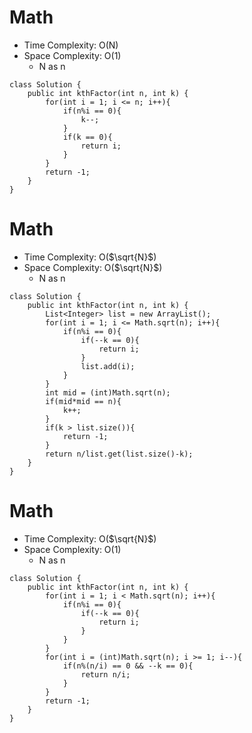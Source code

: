 # Math
* Time Complexity: O(N)
* Space Complexity: O(1)
	* N as n
```
class Solution {
    public int kthFactor(int n, int k) {
        for(int i = 1; i <= n; i++){
            if(n%i == 0){
                k--;
            }
            if(k == 0){
                return i;
            }
        }
        return -1;
    }
}
```
# Math
* Time Complexity: O($\sqrt{N}$)
* Space Complexity: O($\sqrt{N}$)
	* N as n
```
class Solution {
    public int kthFactor(int n, int k) {
        List<Integer> list = new ArrayList();
        for(int i = 1; i <= Math.sqrt(n); i++){
            if(n%i == 0){
                if(--k == 0){
                    return i;
                }
                list.add(i);
            }
        }
        int mid = (int)Math.sqrt(n);
        if(mid*mid == n){
            k++;
        }
        if(k > list.size()){
            return -1;
        }
        return n/list.get(list.size()-k);
    }
}
```
# Math
* Time Complexity: O($\sqrt{N}$)
* Space Complexity: O(1)
	* N as n
```
class Solution {
    public int kthFactor(int n, int k) {
        for(int i = 1; i < Math.sqrt(n); i++){
            if(n%i == 0){
                if(--k == 0){
                    return i;
                }
            }
        }
        for(int i = (int)Math.sqrt(n); i >= 1; i--){
            if(n%(n/i) == 0 && --k == 0){
                return n/i;
            }
        }
        return -1;
    }
}
```